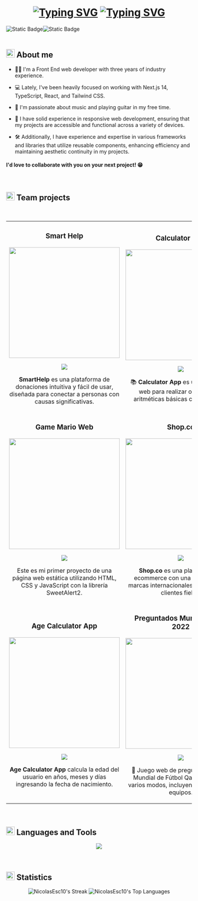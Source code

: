 <h1 align="center">
  <a href="https://git.io/typing-svg"><img src="https://readme-typing-svg.demolab.com?font=JetBrains+Mono&weight=700&size=50&pause=1000&color=00FFFF&center=true&vCenter=true&repeat=false&random=false&width=700&height=60&lines=Hi!%2C+I'm+Nicolas" alt="Typing SVG" /></a>
  <a href="https://git.io/typing-svg"><img src="https://readme-typing-svg.demolab.com?font=JetBrains+Mono&weight=700&size=50&pause=1000&color=00FFFF&center=true&vCenter=true&repeat=false&random=false&width=750&height=62&lines=%F0%9F%91%A8%E2%80%8D%F0%9F%92%BB+A+Front+End+Developer" alt="Typing SVG" /></a>
</h1>

<div>

</div>
<div style="display: flex; flex-direction:row;">
  <img alt="Static Badge" src="https://img.shields.io/badge/LinkedIn-0077B5?style=for-the-badge&logo=linkedin&logoColor=white">
  <img alt="Static Badge" src="https://img.shields.io/badge/Instagram-E4405F?style=for-the-badge&logo=instagram&logoColor=white">
</div>
<br>

<h2 style="font-weight: 700;"><img src="https://raw.githubusercontent.com/Tarikul-Islam-Anik/Microsoft-Teams-Animated-Emojis/master/Emojis/Food/Hot%20Beverage.png" alt="Hot Beverage" width="23" height="23" /> About me</h2>

- 👨‍💻 I'm a Front End web developer with three years of industry experience.

- 💻 Lately, I've been heavily focused on working with Next.js 14, TypeScript, React, and Tailwind CSS.

- 🎸 I'm passionate about music and playing guitar in my free time.

- 📱 I have solid experience in responsive web development, ensuring that my projects are accessible and functional across a variety of devices.

- 🛠️ Additionally, I have experience and expertise in various frameworks and libraries that utilize reusable components, enhancing efficiency and maintaining aesthetic continuity in my projects.

#### I'd love to collaborate with you on your next project! 😁

<br>

<h2 style="font-weight: 700;"><img src="https://github.com/Tarikul-Islam-Anik/Animated-Fluent-Emojis/blob/master/Emojis/Travel%20and%20places/Rocket.png?raw=true" alt="Hot Beverage" width="23" height="23" />  Team projects</h2>
<br>

<table>
  <tr>
    <td align="center" style="width: 50%;">
      <h3 align="center">Smart Help</h3>
      <div align="center">
        <a href="https://smart-helps.vercel.app/" target="_blank">
          <img src="https://github.com/NicolasEsc10/NicolasEsc10/assets/113264514/c5cecb72-69b0-4110-8b62-a77735b664ec" width="300">
        </a>
        <p>
          <a href="https://smart-helps.vercel.app/" target="_blank">
            <img src="https://img.shields.io/badge/P%C3%A1gina-grey?style=for-the-badge&logo=github&logoColor=white">
          </a>
        </p>
        <p><strong>SmartHelp</strong> es una plataforma de donaciones intuitiva y fácil de usar, diseñada para conectar a personas con causas significativas.</p>
      </div>
    </td>
    <td align="center" style="width: 50%;">
      <h3 align="center">Calculator App</h3>
      <div align="center">
        <a href="https://calculator-app-repository.netlify.app/" target="_blank">
          <img src="https://github.com/NicolasEsc10/NicolasEsc10/assets/113264514/e0755569-857a-4c1d-957b-aebacf566ab1" width="300">
        </a>
        <p>
          <a href="https://github.com/NicolasEsc10/Calculator-app" target="_blank">
            <img src="https://img.shields.io/badge/C%C3%B3digo-ff9?style=for-the-badge&logo=github&logoColor=black">
          </a>
        </p>
        <p>📚 <strong>Calculator App</strong> es una aplicación web para realizar operaciones aritméticas básicas con precisión.</p>
      </div>
    </td>
  </tr>
  <tr>
    <td align="center">
      <h3 align="center">Game Mario Web</h3>
      <div align="center">
        <a href="https://nicolasesc10.github.io/Game-Mario-Web/" target="_blank">
          <img src="https://github.com/user-attachments/assets/323301ab-7365-4a68-bc6c-74a296bcfbd9" width="300">
        </a>
        <p>
          <a href="https://github.com/NicolasEsc10/Game-Mario-Web" target="_blank">
            <img src="https://img.shields.io/badge/C%C3%B3digo-ff9?style=for-the-badge&logo=github&logoColor=black">
          </a>
        </p>
        <p>Este es mi primer proyecto de una página web estática utilizando HTML, CSS y JavaScript con la librería SweetAlert2.</p>
      </div>
    </td>
    <td align="center">
      <h3 align="center">Shop.co</h3>
      <div align="center">
        <a href="https://shop-co-web-ecommerce.vercel.app/" target="_blank">
          <img src="https://github.com/user-attachments/assets/14fd60f0-7fc6-4319-92cd-8792a4cadf35" width="300">
        </a>
        <p>
          <a href="https://shop-co-web-ecommerce.vercel.app/" target="_blank">
            <img src="https://img.shields.io/badge/P%C3%A1gina-grey?style=for-the-badge&logo=github&logoColor=white">
          </a>
        </p>
        <p><strong>Shop.co</strong> es una plataforma de ecommerce con una selección de marcas internacionales y una base de clientes fieles.</p>
      </div>
    </td>
  </tr>
  <tr>
    <td align="center">
      <h3 align="center">Age Calculator App</h3>
      <div align="center">
        <a href="https://nicolasesc10.github.io/Age-calculator-app/" target="_blank">
          <img src="https://github.com/user-attachments/assets/bcf47366-7f76-4acb-bf13-a8270f11619a" width="300">
        </a>
        <p>
          <a href="https://github.com/NicolasEsc10/Age-calculator-app" target="_blank">
            <img src="https://img.shields.io/badge/C%C3%B3digo-ff9?style=for-the-badge&logo=github&logoColor=black">
          </a>
        </p>
        <p><strong>Age Calculator App</strong> calcula la edad del usuario en años, meses y días ingresando la fecha de nacimiento.</p>
      </div>
    </td>
    <td align="center">
      <h3 align="center">Preguntados Mundial Qatar 2022</h3>
      <div align="center">
        <a href="https://nicolasesc10.github.io/Preguntados-Mundial-Qatar-2022/" target="_blank">
          <img src="https://github.com/user-attachments/assets/0c8c01b7-e04a-4da5-ae0d-1a25af5e168e" width="300">
        </a>
        <p>
          <a href="https://github.com/NicolasEsc10/Preguntados-Mundial-Qatar-2022" target="_blank">
            <img src="https://img.shields.io/badge/C%C3%B3digo-ff9?style=for-the-badge&logo=github&logoColor=black">
          </a>
        </p>
        <p>🧉 Juego web de preguntas sobre el Mundial de Fútbol Qatar 2022 con varios modos, incluyendo jugadores y equipos.</p>
      </div>
    </td>
  </tr>
</table>


<br>

<h2 style="font-weight: 700;"><img src="https://github.com/Tarikul-Islam-Anik/Animated-Fluent-Emojis/blob/master/Emojis/Objects/Desktop%20Computer.png?raw=true" width="23" height="23" /> Languages and Tools</h2>

<p align="center">
  <a href="https://skillicons.dev">
    <img src="https://skillicons.dev/icons?i=react,nextjs,tailwind,vite,nodejs,npm,yarn,pnpm,ts,js,html,css,sass,bootstrap,materialui,discord,netlify,vercel,github,git,bash,powershell,vscode,py,notion,figma&perline=10" />
  </a>
</p>
<br>

<h2 style="font-weight: 700;"><img src="https://github.com/Tarikul-Islam-Anik/Animated-Fluent-Emojis/blob/master/Emojis/Objects/Bar%20Chart.png?raw=true" width="23" height="23" /> Statistics</h2>

<div align="center">
  
  ![NicolasEsc10's Streak](https://github-readme-streak-stats.herokuapp.com/?user=NicolasEsc10&theme=vue-dark&hide_border=true)
  ![NicolasEsc10's Top Languages](https://github-readme-stats.vercel.app/api/top-langs/?username=NicolasEsc10&theme=vue-dark&show_icons=true&hide_border=true&layout=compact)
</div>
